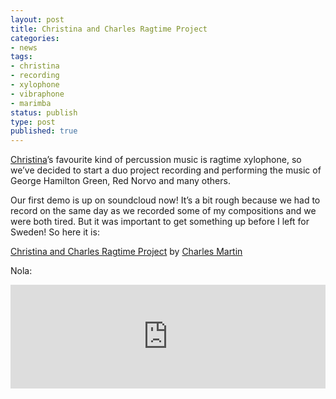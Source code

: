 ```yaml
---
layout: post
title: Christina and Charles Ragtime Project
categories:
- news
tags:
- christina
- recording
- xylophone
- vibraphone
- marimba
status: publish
type: post
published: true
---
```


[Christina](http://www.cutiefulchristina.com/)’s favourite kind of percussion music is ragtime xylophone, so we’ve decided to start a duo project recording and performing the music of George Hamilton Green, Red Norvo and 
many others.

Our first demo is up on soundcloud now! It’s a bit rough because we had to record on the same day as we recorded some of my compositions and we were both tired. But it was important to get something up before I left for Sweden! So here it is:
 

[Christina and Charles Ragtime Project](https://soundcloud.com/charlesmartin/20120117-fluffy-ruffles) by [Charles Martin](http://soundcloud.com/charlesmartin)

Nola:

<iframe width="100%" height="166" scrolling="no" frameborder="no" allow="autoplay" src="https://w.soundcloud.com/player/?url=https%3A//api.soundcloud.com/tracks/33713748&color=%23ff5500&auto_play=false&hide_related=false&show_comments=true&show_user=true&show_reposts=false&show_teaser=true"></iframe>
